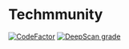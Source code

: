 # Techmmunity

[![CodeFactor](https://www.codefactor.io/repository/github/techmmunity/techmmunity.github.io/badge)](https://www.codefactor.io/repository/github/techmmunity/techmmunity.github.io)
[![DeepScan grade](https://deepscan.io/api/teams/13883/projects/16924/branches/371485/badge/grade.svg)](https://deepscan.io/dashboard#view=project&tid=13883&pid=16924&bid=371485)
